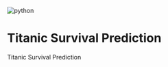 
![python](https://img.shields.io/badge/Python-3776AB?style=for-the-badge&logo=python&logoColor=white)
# Titanic Survival Prediction
 Titanic Survival Prediction
